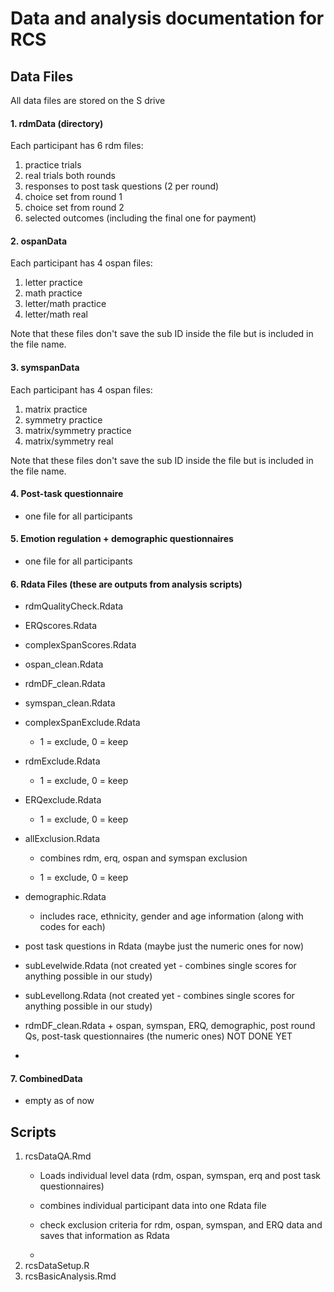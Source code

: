# Data and analysis documentation for RCS

## Data Files

All data files are stored on the S drive

#### 1. rdmData (directory)

Each participant has 6 rdm files:

1.  practice trials
2.  real trials both rounds
3.  responses to post task questions (2 per round)
4.  choice set from round 1
5.  choice set from round 2
6.  selected outcomes (including the final one for payment)

#### 2. ospanData

Each participant has 4 ospan files:

1.  letter practice
2.  math practice
3.  letter/math practice
4.  letter/math real

Note that these files don't save the sub ID inside the file but is included in the file name.

#### 3. symspanData

Each participant has 4 ospan files:

1.  matrix practice
2.  symmetry practice
3.  matrix/symmetry practice
4.  matrix/symmetry real

Note that these files don't save the sub ID inside the file but is included in the file name.

#### 4. Post-task questionnaire

-   one file for all participants

#### 5. Emotion regulation + demographic questionnaires

-   one file for all participants

#### 6. Rdata Files (these are outputs from analysis scripts)

-   rdmQualityCheck.Rdata

-   ERQscores.Rdata

-   complexSpanScores.Rdata

-   ospan_clean.Rdata

-   rdmDF_clean.Rdata

-   symspan_clean.Rdata

-   complexSpanExclude.Rdata

    -   1 = exclude, 0 = keep

-   rdmExclude.Rdata

    -   1 = exclude, 0 = keep

-   ERQexclude.Rdata

    -   1 = exclude, 0 = keep

-   allExclusion.Rdata

    -   combines rdm, erq, ospan and symspan exclusion

    -   1 = exclude, 0 = keep

-   demographic.Rdata

    -   includes race, ethnicity, gender and age information (along with codes for each)

-   post task questions in Rdata (maybe just the numeric ones for now)

-   subLevelwide.Rdata (not created yet - combines single scores for anything possible in our study)

-   subLevellong.Rdata (not created yet - combines single scores for anything possible in our study)

-   rdmDF_clean.Rdata + ospan, symspan, ERQ, demographic, post round Qs, post-task questionnaires (the numeric ones) NOT DONE YET

-   

#### 7. CombinedData

-   empty as of now

## Scripts

1.  rcsDataQA.Rmd
    -   Loads individual level data (rdm, ospan, symspan, erq and post task questionnaires)

    -   combines individual participant data into one Rdata file

    -   check exclusion criteria for rdm, ospan, symspan, and ERQ data and saves that information as Rdata

    -   
2.  rcsDataSetup.R
3.  rcsBasicAnalysis.Rmd
